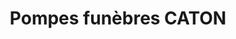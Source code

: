 ---
title: "Pompes funèbres CATON"
url: /saran/pompes-funebres-caton/
shop: directeurs de funérailles
---